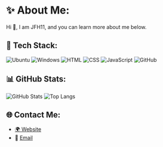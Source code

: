 # ✨ About Me:
Hi 👋, I am JFH11, and you can learn more about me below.

## 🚀 Tech Stack:
![Ubuntu](https://img.shields.io/badge/Ubuntu-E95420?style=for-the-badge&logo=ubuntu&logoColor=white)
![Windows](https://img.shields.io/badge/Windows-0078D6?style=for-the-badge&logo=windows&logoColor=white)
![HTML](https://img.shields.io/badge/HTML5-E34F26?style=for-the-badge&logo=html5&logoColor=white)
![CSS](https://img.shields.io/badge/CSS3-1572B6?style=for-the-badge&logo=css3&logoColor=white)
![JavaScript](https://img.shields.io/badge/JavaScript-F7DF1E?style=for-the-badge&logo=javascript&logoColor=black)
![GitHub](https://img.shields.io/badge/GitHub-181717?style=for-the-badge&logo=github&logoColor=white)

## 📊 GitHub Stats:
![GitHub Stats](https://github-readme-stats.vercel.app/api?username=JFH11&show_icons=true&theme=dark)
![Top Langs](https://github-readme-stats.vercel.app/api/top-langs/?username=OriginZL&layout=compact&theme=dark)

## 🌐 Contact Me:
- [🌍 Website](https://ranzirostore.vercel.app)
- 📧 [Email](mailto:cs.ranzirostore@gmail.com)
